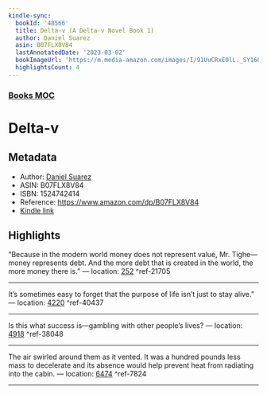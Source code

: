 ```yaml
---
kindle-sync:
  bookId: '48566'
  title: Delta-v (A Delta-v Novel Book 1)
  author: Daniel Suarez
  asin: B07FLX8V84
  lastAnnotatedDate: '2023-03-02'
  bookImageUrl: 'https://m.media-amazon.com/images/I/91UuCRxE0lL._SY160.jpg'
  highlightsCount: 4
---
```

### [Books MOC](Books%20MOC.md)

# Delta-v

## Metadata
* Author: [Daniel Suarez](https://www.amazon.comundefined)
* ASIN: B07FLX8V84
* ISBN: 1524742414
* Reference: https://www.amazon.com/dp/B07FLX8V84
* [Kindle link](kindle://book?action=open&asin=B07FLX8V84)

## Highlights
“Because in the modern world money does not represent value, Mr. Tighe—money represents debt. And the more debt that is created in the world, the more money there is.” — location: [252](kindle://book?action=open&asin=B07FLX8V84&location=252) ^ref-21705

---
It’s sometimes easy to forget that the purpose of life isn’t just to stay alive.” — location: [4220](kindle://book?action=open&asin=B07FLX8V84&location=4220) ^ref-40437

---
Is this what success is—gambling with other people’s lives? — location: [4918](kindle://book?action=open&asin=B07FLX8V84&location=4918) ^ref-38048

---
The air swirled around them as it vented. It was a hundred pounds less mass to decelerate and its absence would help prevent heat from radiating into the cabin. — location: [6474](kindle://book?action=open&asin=B07FLX8V84&location=6474) ^ref-7824

---
